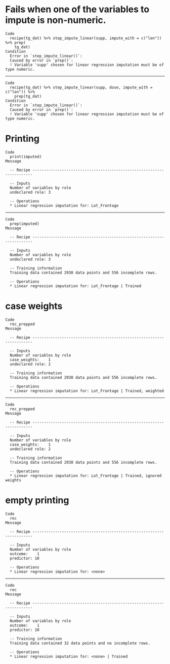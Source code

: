 # Fails when one of the variables to impute is non-numeric.

    Code
      recipe(tg_dat) %>% step_impute_linear(supp, impute_with = c("len")) %>% prep(
        tg_dat)
    Condition
      Error in `step_impute_linear()`:
      Caused by error in `prep()`:
      ! Variable 'supp' chosen for linear regression imputation must be of type numeric.

---

    Code
      recipe(tg_dat) %>% step_impute_linear(supp, dose, impute_with = c("len")) %>%
        prep(tg_dat)
    Condition
      Error in `step_impute_linear()`:
      Caused by error in `prep()`:
      ! Variable 'supp' chosen for linear regression imputation must be of type numeric.

# Printing

    Code
      print(imputed)
    Message
      
      -- Recipe ----------------------------------------------------------------------
      
      -- Inputs 
      Number of variables by role
      undeclared role: 3
      
      -- Operations 
      * Linear regression imputation for: Lot_Frontage

---

    Code
      prep(imputed)
    Message
      
      -- Recipe ----------------------------------------------------------------------
      
      -- Inputs 
      Number of variables by role
      undeclared role: 3
      
      -- Training information 
      Training data contained 2930 data points and 556 incomplete rows.
      
      -- Operations 
      * Linear regression imputation for: Lot_Frontage | Trained

# case weights

    Code
      rec_prepped
    Message
      
      -- Recipe ----------------------------------------------------------------------
      
      -- Inputs 
      Number of variables by role
      case_weights:    1
      undeclared role: 2
      
      -- Training information 
      Training data contained 2930 data points and 556 incomplete rows.
      
      -- Operations 
      * Linear regression imputation for: Lot_Frontage | Trained, weighted

---

    Code
      rec_prepped
    Message
      
      -- Recipe ----------------------------------------------------------------------
      
      -- Inputs 
      Number of variables by role
      case_weights:    1
      undeclared role: 2
      
      -- Training information 
      Training data contained 2930 data points and 556 incomplete rows.
      
      -- Operations 
      * Linear regression imputation for: Lot_Frontage | Trained, ignored weights

# empty printing

    Code
      rec
    Message
      
      -- Recipe ----------------------------------------------------------------------
      
      -- Inputs 
      Number of variables by role
      outcome:    1
      predictor: 10
      
      -- Operations 
      * Linear regression imputation for: <none>

---

    Code
      rec
    Message
      
      -- Recipe ----------------------------------------------------------------------
      
      -- Inputs 
      Number of variables by role
      outcome:    1
      predictor: 10
      
      -- Training information 
      Training data contained 32 data points and no incomplete rows.
      
      -- Operations 
      * Linear regression imputation for: <none> | Trained

